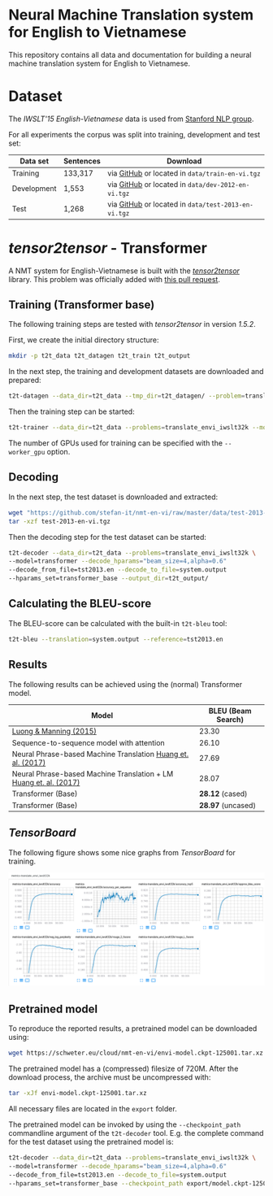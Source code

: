 # Neural Machine Translation system for English to Vietnamese

This repository contains all data and documentation for building a neural
machine translation system for English to Vietnamese.

# Dataset

The *IWSLT'15 English-Vietnamese* data is used from [Stanford NLP group](https://nlp.stanford.edu/projects/nmt/).

For all experiments the corpus was split into training, development and test set:

| Data set    | Sentences | Download
| ----------- | --------- | ---------------------------------------------------------------------------------------------------------------------------------
| Training    | 133,317   | via [GitHub](https://github.com/stefan-it/nmt-en-vi/raw/master/data/train-en-vi.tgz) or located in `data/train-en-vi.tgz`
| Development |   1,553   | via [GitHub](https://github.com/stefan-it/nmt-en-vi/raw/master/data/dev-2012-en-vi.tgz) or located in `data/dev-2012-en-vi.tgz`
| Test        |   1,268   | via [GitHub](https://github.com/stefan-it/nmt-en-vi/raw/master/data/test-2013-en-vi.tgz) or located in `data/test-2013-en-vi.tgz`

# *tensor2tensor* - Transformer

A NMT system for English-Vietnamese is built with the [*tensor2tensor*](https://github.com/tensorflow/tensor2tensor)
library. This problem was officially added with [this pull request](https://github.com/tensorflow/tensor2tensor/pull/611).

## Training (Transformer base)

The following training steps are tested with *tensor2tensor* in version *1.5.2*.

First, we create the initial directory structure:

```bash
mkdir -p t2t_data t2t_datagen t2t_train t2t_output
```

In the next step, the training and development datasets are downloaded and
prepared:

```bash
t2t-datagen --data_dir=t2t_data --tmp_dir=t2t_datagen/ --problem=translate_envi_iwslt32k
```

Then the training step can be started:

```bash
t2t-trainer --data_dir=t2t_data --problems=translate_envi_iwslt32k --model=transformer --hparams_set=transformer_base --output_dir=t2t_output
```

The number of GPUs used for training can be specified with the `--worker_gpu`
option.

## Decoding

In the next step, the test dataset is downloaded and extracted:

```bash
wget "https://github.com/stefan-it/nmt-en-vi/raw/master/data/test-2013-en-vi.tgz"
tar -xzf test-2013-en-vi.tgz
```

Then the decoding step for the test dataset can be started:

```bash
t2t-decoder --data_dir=t2t_data --problems=translate_envi_iwslt32k \
--model=transformer --decode_hparams="beam_size=4,alpha=0.6"
--decode_from_file=tst2013.en --decode_to_file=system.output
--hparams_set=transformer_base --output_dir=t2t_output/
```

## Calculating the BLEU-score

The BLEU-score can be calculated with the built-in `t2t-bleu` tool:

```bash
t2t-bleu --translation=system.output --reference=tst2013.en
```

## Results

The following results can be achieved using the (normal) Transformer model.

| Model                                                                                                 | BLEU (Beam Search)
| ----------------------------------------------------------------------------------------------------- | ------------------
| [Luong & Manning (2015)](https://nlp.stanford.edu/pubs/luong-manning-iwslt15.pdf)                     | 23.30
| Sequence-to-sequence model with attention                                                             | 26.10
| Neural Phrase-based Machine Translation [Huang et. al. (2017)](https://arxiv.org/abs/1706.05565)      | 27.69
| Neural Phrase-based Machine Translation + LM [Huang et. al. (2017)](https://arxiv.org/abs/1706.05565) | 28.07
| Transformer (Base)                                                                                    | **28.12** (cased)
| Transformer (Base)                                                                                    | **28.97** (uncased)

## *TensorBoard*

The following figure shows some nice graphs from *TensorBoard* for training.

![TensorBoard English-Vietnamese](tensorboard_envi.png)

## Pretrained model

To reproduce the reported results, a pretrained model can be downloaded using:

```bash
wget https://schweter.eu/cloud/nmt-en-vi/envi-model.ckpt-125001.tar.xz
```

The pretrained model has a (compressed) filesize of 720M. After the download
process, the archive must be uncompressed with:

```bash
tar -xJf envi-model.ckpt-125001.tar.xz
```

All necessary files are located in the `export` folder.

The pretrained model can be invoked by using the `--checkpoint_path` commandline
argument of the `t2t-decoder` tool. E.g. the complete command for the test
dataset using the pretrained model is:

```bash
t2t-decoder --data_dir=t2t_data --problems=translate_envi_iwslt32k \
--model=transformer --decode_hparams="beam_size=4,alpha=0.6"
--decode_from_file=tst2013.en --decode_to_file=system.output
--hparams_set=transformer_base --checkpoint_path export/model.ckpt-125001
```
